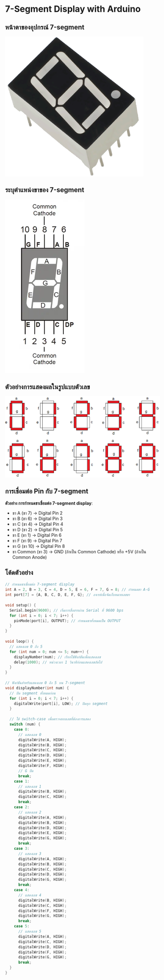 # 7-Segment Display with Arduino

## หน้าตาของอุปกรณ์ 7-segment
![LED 7-Segment](files/img/hardwarebro.png)

## ระบุตำแหน่งขาของ 7-segment

![Pin Layout](files/img/7seg_withleg.png)

## ตัวอย่างการแสดงผลในรูปแบบตัวเลข
![LED 7-Segment](files/img/Seven-segment-display.png)

## การเชื่อมต่อ Pin กับ 7-segment
**ตัวอย่าง การกำหนดขาเชื่อมต่อ 7-segment display**:
   - ขา A (ขา 7) → Digital Pin 2
   - ขา B (ขา 6) → Digital Pin 3
   - ขา C (ขา 4) → Digital Pin 4
   - ขา D (ขา 2) → Digital Pin 5
   - ขา E (ขา 1) → Digital Pin 6
   - ขา F (ขา 9) → Digital Pin 7
   - ขา G (ขา 10) → Digital Pin 8
   - ขา Common (ขา 3) → GND (ถ้าเป็น Common Cathode) หรือ +5V (ถ้าเป็น Common Anode)

## โค้ดตัวอย่าง

```c++
// กำหนดขาเชื่อมต่อ 7-segment display
int A = 2, B = 3, C = 4, D = 5, E = 6, F = 7, G = 8; // กำหนดขา A-G
int port[7] = {A, B, C, D, E, F, G}; // อาเรย์เพื่อจัดเก็บหมายเลขขา

void setup() {
  Serial.begin(9600); // เริ่มการสื่อสารผ่าน Serial ที่ 9600 bps
  for (int i = 0; i < 7; i++) {
    pinMode(port[i], OUTPUT); // กำหนดขาทั้งหมดเป็น OUTPUT
  }
}

void loop() {
  // แสดงเลข 0 ถึง 5
  for (int num = 0; num <= 5; num++) {
    displayNumber(num); // เรียกใช้ฟังก์ชันเพื่อแสดงเลข
    delay(1000); // หน่วงเวลา 1 วินาทีก่อนแสดงเลขถัดไป
  }
}

// ฟังก์ชันสำหรับแสดงเลข 0 ถึง 5 บน 7-segment
void displayNumber(int num) {
  // ปิด segment ทั้งหมดก่อน
  for (int i = 0; i < 7; i++) {
    digitalWrite(port[i], LOW); // ปิดทุก segment
  }

  // ใช้ switch-case เพื่อตรวจสอบเลขที่ต้องการแสดง
  switch (num) {
    case 0:
      // แสดงเลข 0
      digitalWrite(A, HIGH);
      digitalWrite(B, HIGH);
      digitalWrite(C, HIGH);
      digitalWrite(D, HIGH);
      digitalWrite(E, HIGH);
      digitalWrite(F, HIGH);
      // G ปิด
      break;
    case 1:
      // แสดงเลข 1
      digitalWrite(B, HIGH);
      digitalWrite(C, HIGH);
      break;
    case 2:
      // แสดงเลข 2
      digitalWrite(A, HIGH);
      digitalWrite(B, HIGH);
      digitalWrite(D, HIGH);
      digitalWrite(E, HIGH);
      digitalWrite(G, HIGH);
      break;
    case 3:
      // แสดงเลข 3
      digitalWrite(A, HIGH);
      digitalWrite(B, HIGH);
      digitalWrite(C, HIGH);
      digitalWrite(D, HIGH);
      digitalWrite(G, HIGH);
      break;
    case 4:
      // แสดงเลข 4
      digitalWrite(B, HIGH);
      digitalWrite(C, HIGH);
      digitalWrite(F, HIGH);
      digitalWrite(G, HIGH);
      break;
    case 5:
      // แสดงเลข 5
      digitalWrite(A, HIGH);
      digitalWrite(C, HIGH);
      digitalWrite(D, HIGH);
      digitalWrite(F, HIGH);
      digitalWrite(G, HIGH);
      break;
  }
}

```
